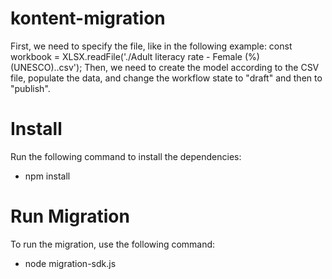 # kontent-migration

First, we need to specify the file, like in the following example:
  const workbook = XLSX.readFile('./Adult literacy rate - Female (%) (UNESCO)..csv');
Then, we need to create the model according to the CSV file, populate the data, and change the workflow state to "draft" and then to "publish".

# Install

Run the following command to install the dependencies:

- npm install
  
# Run Migration

To run the migration, use the following command:

- node migration-sdk.js
